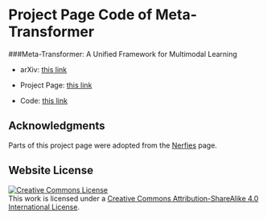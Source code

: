# Project Page Code of Meta-Transformer

###Meta-Transformer: A Unified Framework for Multimodal Learning

- arXiv: [this link](https://arxiv.org/abs/2307.10802)

- Project Page: [this link](https://kxgong.github.io/meta_transformer/)

- Code: [this link](https://github.com/invictus717/MetaTransformer)


## Acknowledgments
Parts of this project page were adopted from the [Nerfies](https://nerfies.github.io/) page.

## Website License
<a rel="license" href="http://creativecommons.org/licenses/by-sa/4.0/"><img alt="Creative Commons License" style="border-width:0" src="https://i.creativecommons.org/l/by-sa/4.0/88x31.png" /></a><br />This work is licensed under a <a rel="license" href="http://creativecommons.org/licenses/by-sa/4.0/">Creative Commons Attribution-ShareAlike 4.0 International License</a>.
